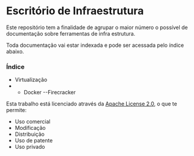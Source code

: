 # Escritório de Infraestrutura

Este repositório tem a finalidade de agrupar o maior número o possível de documentação sobre ferramentas de infra estrutura. 

Toda documentação vai estar indexada e pode ser acessada pelo índice abaixo.

### Índice

- Virtualização
- - Docker
--Firecracker

Esta trabalho está licenciado através da [Apache License 2.0](https://github.com/rodrigoreis/infrastructure-office/blob/main/LICENSE), o que te permite:

- Uso comercial
- Modificação
- Distribuição
- Uso de patente
- Uso privado




<!--stackedit_data:
eyJoaXN0b3J5IjpbLTE2MjA5ODI2MDQsLTM5NjY1NzE4NV19
-->